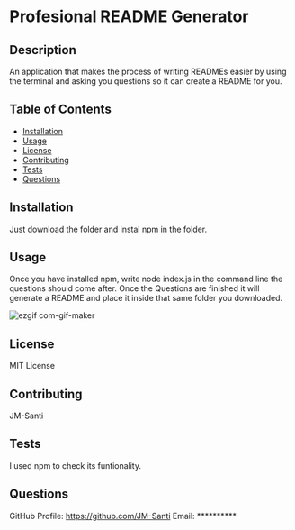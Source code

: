 # Profesional README Generator 
 
 ## Description
 An application that makes the process of writing READMEs easier by using the terminal and asking you questions so it can create a README for you.

 ## Table of Contents 
 
 - [Installation](#installation)
 - [Usage](#usage)
 - [License](#license)
 - [Contributing](#contributing)
 - [Tests](#tests)
 - [Questions](#questions)
 
 
 ## Installation
 Just download the folder and instal npm in the folder.
 
 ## Usage
 Once you have installed npm, write node index.js in the command line the questions should come after. Once the Questions are finished it will generate a README and place it inside that same folder you downloaded.
 
 ![ezgif com-gif-maker](https://user-images.githubusercontent.com/113136342/206884013-ca51b067-c1f5-454d-b58a-fa828e1603d0.gif)



 ## License
 MIT License

  ## Contributing
 JM-Santi

  ## Tests
I used npm to check its funtionality.

 ## Questions

 GitHub Profile: https://github.com/JM-Santi
 Email: **********
 
 
